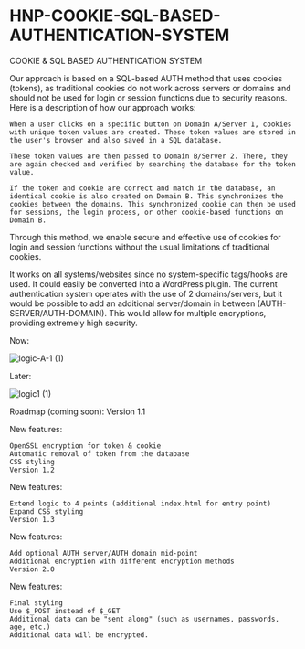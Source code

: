 # HNP-COOKIE-SQL-BASED-AUTHENTICATION-SYSTEM
COOKIE &amp; SQL BASED AUTHENTICATION SYSTEM


Our approach is based on a SQL-based AUTH method that uses cookies (tokens), as traditional cookies do not work across servers or domains and should not be used for login or session functions due to security reasons. Here is a description of how our approach works:

    When a user clicks on a specific button on Domain A/Server 1, cookies with unique token values are created. These token values are stored in the user's browser and also saved in a SQL database.

    These token values are then passed to Domain B/Server 2. There, they are again checked and verified by searching the database for the token value.

    If the token and cookie are correct and match in the database, an identical cookie is also created on Domain B. This synchronizes the cookies between the domains. This synchronized cookie can then be used for sessions, the login process, or other cookie-based functions on Domain B.

Through this method, we enable secure and effective use of cookies for login and session functions without the usual limitations of traditional cookies.

It works on all systems/websites since no system-specific tags/hooks are used. It could easily be converted into a WordPress plugin. The current authentication system operates with the use of 2 domains/servers, but it would be possible to add an additional server/domain in between (AUTH-SERVER/AUTH-DOMAIN). This would allow for multiple encryptions, providing extremely high security.

Now:

![logic-A-1 (1)](https://github.com/hnp-chris/HNP-COOKIE-SQL-BASED-AUTHENTICATION-SYSTEM/assets/138715217/17c06fe4-7890-4c33-bf41-45148a8b7103)


Later: 

![logic1 (1)](https://github.com/hnp-chris/HNP-COOKIE-SQL-BASED-AUTHENTICATION-SYSTEM/assets/138715217/32dd700c-25c3-4179-b18e-fb162bc47fc3)



Roadmap (coming soon):
Version 1.1

New features:

    OpenSSL encryption for token & cookie
    Automatic removal of token from the database
    CSS styling
    Version 1.2

New features:

    Extend logic to 4 points (additional index.html for entry point)
    Expand CSS styling
    Version 1.3

New features:

    Add optional AUTH server/AUTH domain mid-point
    Additional encryption with different encryption methods
    Version 2.0

New features:

    Final styling
    Use $_POST instead of $_GET
    Additional data can be "sent along" (such as usernames, passwords, age, etc.)
    Additional data will be encrypted.
